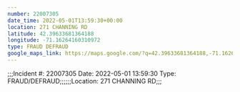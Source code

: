 ```yaml
---
number: 22007305
date_time: 2022-05-01T13:59:30+00:00
location: 271 CHANNING RD
latitude: 42.39633681364188
longitude: -71.16264160310972
type: FRAUD DEFRAUD
google_maps_link: https://maps.google.com/?q=42.39633681364188,-71.16264160310972
---
```


;;;Incident #: 22007305  Date: 2022-05-01 13:59:30   Type: FRAUD/DEFRAUD;;;;;;Location: 271 CHANNING RD;;;
